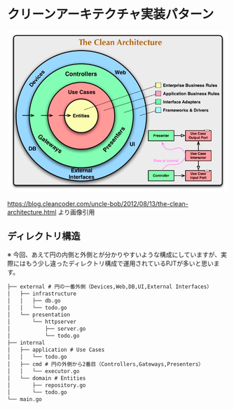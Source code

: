 # クリーンアーキテクチャ実装パターン

![clean-architecture.png](clean-architecture.png)

https://blog.cleancoder.com/uncle-bob/2012/08/13/the-clean-architecture.html より画像引用

## ディレクトリ構造

※ 今回、あえて円の内側と外側とが分かりやすいような構成にしていますが、実際にはもう少し違ったディレクトリ構成で運用されているPJTが多いと思います。

```shell
├── external # 円の一番外側（Devices,Web,DB,UI,External Interfaces）
│   ├── infrastructure
│   │   ├── db.go
│   │   └── todo.go
│   └── presentation
│       └── httpserver
│           ├── server.go
│           └── todo.go
├── internal
│   ├── application # Use Cases
│   │   └── todo.go
│   ├── cmd # 円の外側から2番目（Controllers,Gateways,Presenters）
│   │   └── executor.go
│   └── domain # Entities
│       ├── repository.go
│       └── todo.go
└── main.go
```
